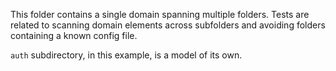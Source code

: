This folder contains a single domain spanning multiple folders. Tests are
related to scanning domain elements across subfolders and avoiding folders
containing a known config file.

`auth` subdirectory, in this example, is a model of its own.